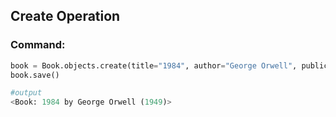 ## Create Operation

### Command:
```python
book = Book.objects.create(title="1984", author="George Orwell", publication_year=1949)
book.save()

#output
<Book: 1984 by George Orwell (1949)>

